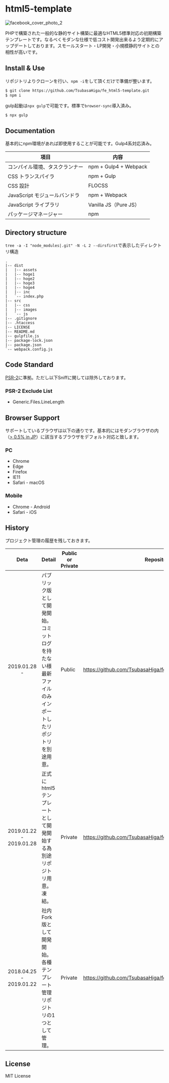 # html5-template

![facebook_cover_photo_2](https://user-images.githubusercontent.com/33184716/51615853-2f2e4000-1f6c-11e9-853d-35bdd1882004.png)

PHPで構築された一般的な静的サイト構築に最適なHTML5標準対応の初期構築テンプレートです。なるべくモダンな仕様で低コスト開発出来るよう定期的にアップデートしております。スモールスタート・LP開発・小規模静的サイトとの相性が高いです。

## Install & Use

リポジトリよりクローンを行い、`npm -i`をして頂くだけで準備が整います。

```bash
$ git clone https://github.com/TsubasaHiga/fe_html5-template.git
$ npm i
```

gulp起動は`npx gulp`で可能です。標準で`browser-sync`導入済み。

```bash
$ npx gulp
```

## Documentation

基本的にnpm環境があれば即使用することが可能です。Gulp4系対応済み。

| 項目                           | 内容                  |
| ------------------------------ | --------------------- |
| コンパイル環境、タスクランナー | npm + Gulp4 + Webpack |
| CSS トランスパイラ             | npm + Gulp            |
| CSS 設計                       | FLOCSS                |
| JavaScript モジュールバンドラ  | npm + Webpack         |
| JavaScript ライブラリ          | Vanilla JS（Pure JS） |
| パッケージマネージャー         | npm                   |

## Directory structure

`tree -a -I "node_modules|.git" -N -L 2 --dirsfirst`で表示したディレクトリ構造

```
.
|-- dist
|   |-- assets
|   |-- hoge1
|   |-- hoge2
|   |-- hoge3
|   |-- hoge4
|   |-- inc
|   `-- index.php
|-- src
|   |-- css
|   |-- images
|   `-- js
|-- .gitignore
|-- .htaccess
|-- LICENSE
|-- README.md
|-- gulpfile.js
|-- package-lock.json
|-- package.json
`-- webpack.config.js
```

## Code Standard

[PSR-2](https://www.php-fig.org/psr/psr-2/)に準拠。ただし以下Sniffに関しては除外しております。

### PSR-2 Exclude List
- Generic.Files.LineLength

## Browser Support

サポートしているブラウザは以下の通りです。基本的にはモダンブラウザの内（[> 0.5% in JP](https://browserl.ist/?q=%3E+0.5%25+in+JP)）に該当するブラウザをデフォルト対応と致します。

### PC

- Chrome
- Edge
- Firefox
- IE11
- Safari - macOS

### Mobile

- Chrome - Android
- Safari - iOS

## History

プロジェクト管理の履歴を残しておきます。

|             Deta              | Detail                                                       | Public or Private | Repository                                                   |
| :---------------------------: | ------------------------------------------------------------ | ----------------- | ------------------------------------------------------------ |
|        2019.01.28<br>-        | パブリック版として開発開始。コミットログを持たない様最新ファイルのみインポートしたリポジトリを別途用意。 | Public            | https://github.com/TsubasaHiga/fe_html5-template             |
| 2019.01.22<br>-<br>2019.01.28 | 正式にhtml5テンプレートとして開発開始する為別途リポジトリ用意。凍結。 | Private           | https://github.com/TsubasaHiga/fe_template_html5             |
| 2018.04.25<br>-<br>2019.01.22 | 社内Fork版として開発開始。各種テンプレート管理リポジトリの1つとして管理。 | Private           | https://github.com/TsubasaHiga/fe_template/tree/master/html5 |

## License

MIT License
